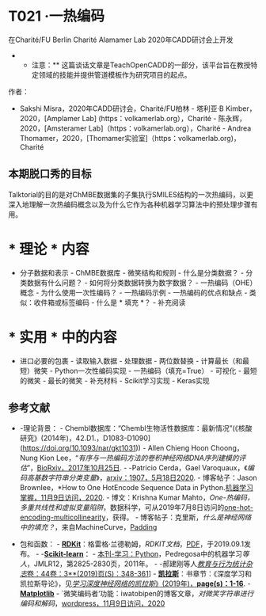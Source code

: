 # T021 ·一热编码

在Charité/FU Berlin Charité Alamamer Lab 2020年CADD研讨会上开发 

* * 注意：** 这篇谈话文章是TeachOpenCADD的一部分，该平台旨在教授特定领域的技能并提供管道模板作为研究项目的起点。

作者：

- Sakshi Misra，2020年CADD研讨会，Charité/FU柏林 - 塔利亚·B Kimber，2020，[Amplamer Lab] (https：volkamerlab.org），Charité - 陈永辉，2020，[Amsteramer Lab]（https：volkamerlab.org），Charité - Andrea Thomamer，2020，[Thomamer实验室]（https：volkamerlab.org)，Charité

 ## 本期脱口秀的目标

Talktorial的目的是对ChMBE数据集的子集执行SMILES结构的一次热编码，以更深入地理解一次热编码概念以及为什么它作为各种机器学习算法中的预处理步骤有用。

 # * 理论 * 内容

- 分子数据和表示 - ChMBE数据库 - 微笑结构和规则 - 什么是分类数据？ - 分类数据有什么问题？ - 如何将分类数据转换为数字数据？ - 一热编码（OHE）概念 - 为什么使用一次性编码？ - 一热编码示例 - 一热编码的优点和缺点 - 类似：收件箱或标签编码 - 什么是 * 填充 *？ - 补充阅读

 # * 实用 * 中的内容

- 进口必要的包裹 - 读取输入数据 - 处理数据 - 两位数替换 - 计算最长（和最短）微笑 - Python一次性编码实现 - 一热编码（填充=True） - 可视化 - 最短的微笑 - 最长的微笑 - 补充材料 - Scikit学习实现 - Keras实现

 ## 参考文献

- -理论背景： - Chembl数据库：“Chembl生物活性数据库：最新情况”(《核酸研究》(2014年)，42.D1.，D1083-D1090](https://doi.org/10.1093/nar/gkt1031)) - Allen Chieng Hoon Choong，Nung Kion Lee，“*有序与一热编码方法的卷积神经网络DNA序列建模的评估*”，[BioRxiv，2017年10月25日](https://doi.org/10.1101/186965). - -Patricio Cerda，Gael Varoquaux，《*编码高基数字符串分类变量*》，[arxiv：1907，5月18日2020](https://arxiv.org/pdf/1907.01860v5.pdf). - 博客帖子：Jason Brownlee，*How to One HotEncode Sequence Data in Python.[机器学习掌握，11月9日访问，2020](https://machinelearningmastery.com/how-to-one-hot-encode-sequence-data-in-python/). - 博文：Krishna Kumar Mahto，*One-热编码，多重共线性和虚拟变量陷阱*，数据科学，可从2019年7月8日访问的[one-hot-encoding-multicollinearity](https://towardsdatascience.com/one-hot-encoding-multicollinearity-and-the-dummy-variable-trap-b5840be3c41a/)，获得。 - 博客帖子：克里斯，*什么是神经网络中的填充？*，来自MachineCurve，[Padding](https://github.com/christianversloot/machine-learning-articles/blob/main/what-is-padding-in-a-neural-network.md) 

- 包和函数： - [**RDKit**](https://www.rdkit.org/docs/GettingStartedInPython.html)：格雷格·兰德勒姆，*RDKIT文档*，[PDF](https://buildmedia.readthedocs.org/media/pdf/rdkit/latest/rdkit.pdf)，于2019.09.1发布。 - -[**Scikit-learn**](https://scikit-learn.org/stable/)： - [本刊-学习：Python](https://jmlr.csail.mit.edu/papers/v12/pedregosa11a.html)，Pedregosa中的机器学习*等人*，JMLR12，第2825-2830页，2011年。 - -郝建刚等人[*教育与行为统计杂志*卷：44卷：3**(2019)页(S)：348-361](https://doi.org/10.3102/1076998619832248)] - [**凯拉斯**](https://keras.io/)：书章节：《深度学习和凯拉斯导论》，见[*学习深度神经网络的凯拉斯*》(2019年)，**page(s)：1-16**](https://doi.org/10.1007/978-1-4842-4240-7). - [**Matplotlib**](https://matplotlib.org/) - `微笑编码者‘功能：iwatobipen的博客文章，*对微笑字符串进行编码和解码*，[wordpress，11月9日访问，2020](https://iwatobipen.wordpress.com/2017/01/22/encode-and-decode-smiles-strings/) 